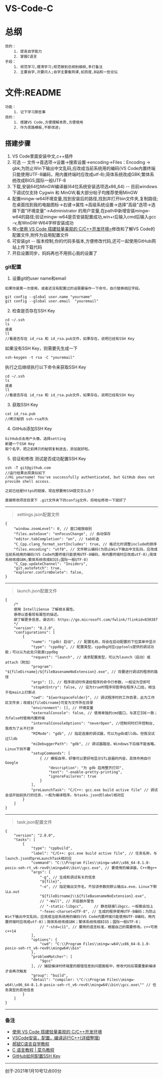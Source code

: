 # VS-Code-C
# 总纲

    目的：   
        1. 提高自学能力
        2. 掌握C语言
    手段：
        1. 规范学习,理清学习;规范做到总纲到细纲,多打备注
        2. 主要自学,次要问人;自学主要看网课,如百度,B站和一些论坛

# 文件:README
    功能：
        1. 记下学习那些事
    目的：
        1. 搭建VS Code,方便理解本质,方便使用
        2. 作为思路模板,不断改进;

## 搭建步骤
1. VS Code里面安装中文,c++插件
2. 可选 -- 文件->首选项->设置->搜索设置->encoding->Files：Encoding -> gbk;为防止Win下输出中文乱码,应改成当前系统用的编码(VS Code内置终端只能使用UTF-8编码，用内置终端时应改成utf-8);简体系统改成GBK;繁体系统改成BIG5;国际一般UTF-8
3. 下载,安装64位MinGW编译器(64位系统安装选项选x86_64) -- 目前windows下调试仅支持 Cygwin 和 MinGW,看大部分帖子均推荐使用MinGW
4. 配置mingw-w64环境变量,找到安装后的路径,找到并打开bin文件夹,复制路径;在桌面找到我的电脑图标->右键->属性->高级系统设置->选择"高级"选项->选择下面"环境变量"->Administrator 的用户变量,在path中新增安装mingw-w64的路径;验证mingw-w64是否安装配置成功,win+r后输入cmd后输入gcc -v,有WinGW-W64字样安装成功
5. 按[<使用 VS Code 搭建轻量美观的 C/C++开发环境>](https://www.bilibili.com/video/BV1sW411v7VZ)修改和了解VS Code的配置文件,附件为自用配置文件
6. 可安装git -- 版本控制,你的代码多版本,方便修改代码,还可一起使用GitHub网站上传下载代码
7. 开启设置同步，妈妈再也不用担心我的设置了

### git配置
1. 设置git的user name和email
```
如果你是第一次使用，或者还没有配置过的话需要操作一下命令，自行替换相应字段。

git config --global user.name "yourname"
git config --global user.email  "youremail"
```

2. 检查是否存在SSH Key
```
cd ~/.ssh
ls
或者
ll
//看是否存在 id_rsa 和 id_rsa.pub文件，如果存在，说明已经有SSH Key
```
如果没有SSH Key，则需要先生成一下
```
ssh-keygen -t rsa -C "youremail"
```
执行之后继续执行以下命令来获取SSH Key
```
cd ~/.ssh
ls
或者
ll
//看是否存在 id_rsa 和 id_rsa.pub文件，如果存在，说明已经有SSH Key
```

3. 获取SSH Key
```
cat id_rsa.pub
//拷贝秘钥 ssh-rsa开头
```

4. GitHub添加SSH Key
```
GitHub点击用户头像，选择setting
新建一个SSH Key
取个名字，把之前拷贝的秘钥复制进去，添加就好啦。
```

5. 验证和修改
测试是否成功配置SSH Key
```
ssh -T git@github.com
//运行结果出现类似如下
//Hi yourname! You've successfully authenticated, but GitHub does not provide shell access.

之前已经是https的链接，现在想要用SSH提交怎么办？

直接修改项目目录下 .git文件夹下的config文件，将地址修改一下就好了
```

---

> settings.json配置文件
```
{
    "window.zoomLevel": 0, // 窗口缩放级别
    "files.autoSave": "onFocusChange", // 自动保存
    "editor.tabCompletion": "on", // tab补选
    "C_Cpp.clang_format_sortIncludes": true, // 格式化时调整include的排序
    "files.encoding": "utf8", // 文件默认编码(为防止Win下输出中文乱码，应改成当前系统用的编码(VS Code内置终端只能使用UTF-8编码，用内置终端时应改成utf-8);简体系统改成GBK;繁体系统改成BIG5;国际一般UTF-8)
    "C_Cpp.updateChannel": "Insiders",
    "git.autofetch": true,
    "explorer.confirmDelete": false,
}
```

---

> launch.json配置文件  
```
{
    /*
    使用 IntelliSense 了解相关属性。 
    悬停以查看现有属性的描述。
    欲了解更多信息，请访问: https://go.microsoft.com/fwlink/?linkid=830387
    */
    "version": "0.2.0",
    "configurations": [
        {
            "name": "(gdb) 启动", // 配置名称，将会在启动配置的下拉菜单中显示
            "type": "cppdbg", // 配置类型，cppdbg对应cpptools提供的调试功能；可以认为此处只能是cppdbg
            "request": "launch", // 请求配置类型，可以为launch（启动）或attach（附加）
            "program": "${fileDirname}/${fileBasenameNoExtension}.exe", // 将要进行调试的程序的路径
            "args": [], // 程序调试时传递给程序的命令行参数，一般设为空即可
            "stopAtEntry": false, // 设为true时程序将暂停在程序入口处，相当于在main上打断点
            "cwd": "${workspaceFolder}", // 调试程序时的工作目录，此为工作区文件夹；改成${fileDirname}可变为文件所在目录
            "environment": [], // 环境变量
            "externalConsole": false, // 使用单独的cmd窗口，与其它IDE一致；为false时使用内置终端
            "internalConsoleOptions": "neverOpen", //控制何时打开控制台,我改为了从不打开
            "MIMode": "gdb", // 指定连接的调试器，可以为gdb或lldb。但我没试过lldb
            "miDebuggerPath": "gdb", // 调试器路径，Windows下后缀不能省略，Linux下则不要
            "setupCommands": [
                { // 模板自带，好像可以更好地显示STL容器的内容，具体作用自行Google
                    "description": "为 gdb 启用整齐打印",
                    "text": "-enable-pretty-printing",
                    "ignoreFailures": true
                }
            ],
            "preLaunchTask": "C/C++: gcc.exe build active file" // 调试会话开始前执行的任务，一般为编译程序。与tasks.json的label相对应
        }
    ]
}
```

---

> task.json配置文件
```
{
	"version": "2.0.0",
	"tasks": [
		{
			"type": "cppbuild",
			"label": "C/C++: gcc.exe build active file", // 任务名称，与launch.json的preLaunchTask相对应
			"command": "C:\\Program Files\\mingw-w64\\x86_64-8.1.0-posix-seh-rt_v6-rev0\\mingw64\\bin\\gcc.exe", // 要使用的编译器，C++用g++
			"args": [
				"-g", // 生成和调试有关的信息
				"${file}",
				"-o", // 指定输出文件名，不加该参数则默认输出a.exe，Linux下默认a.out
				"${fileDirname}\\${fileBasenameNoExtension}.exe",
				// "-Wall", // 开启额外警告
				// "-static-libgcc",     // 静态链接libgcc，一般都会加上
				"-fexec-charset=UTF-8", // 生成的程序使用UTF-8编码；为防止Win下输出中文乱码，应改成当前系统用的编码(VS Code内置终端只能使用UTF-8编码，用内置终端时应改成utf-8)；简体系统改成GBK；繁体系统改成BIG5；国际一般UTF-8；
				// "-std=c11", // 要用的语言标准，根据自己的需要修改。c++可用c++14
			],
			"options": {
				"cwd": "C:\\Program Files\\mingw-w64\\x86_64-8.1.0-posix-seh-rt_v6-rev0\\mingw64\\bin"
			},
			"problemMatcher": [
				"$gcc"
			], // 捕捉编译时终端里的报错信息到问题面板中，修改代码后需要重新编译才会再次触发
			"group": "build",
			"detail": "compiler: \"C:\\Program Files\\mingw-w64\\x86_64-8.1.0-posix-seh-rt_v6-rev0\\mingw64\\bin\\gcc.exe\"" // 任务类型的其他信息
		}
	]
}
```

---

### 备注
+ [使用 VS Code 搭建轻量美观的 C/C++开发环境](https://www.bilibili.com/video/BV1sW411v7VZ)
+ [VSCode安装，配置，编译运行C++(详细整理)](https://www.jianshu.com/p/febbf1e975b6)
+ [郝斌C语言自学教程](https://www.bilibili.com/video/BV1os411h77o?p=1)
+ [C 语言教程 | 菜鸟教程](https://www.runoob.com/cprogramming/c-tutorial.html)
+ [GitHub如何配置SSH Key](https://blog.csdn.net/u013778905/article/details/83501204)

---

创于:2021年1月10号12点00分
